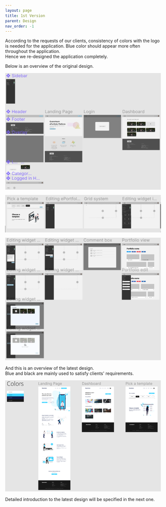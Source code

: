 ```yaml
---
layout: page
title: 1st Version
parent: Design
nav_order: -1
---
```

According to the requests of our clients, consistency of colors with the logo is needed for the application. 
Blue color should appear more often throughout the application.   
Hence we re-designed the application completely.   

Below is an overview of the original design.   

![Old_Design1](../img/old_design1.PNG)   

![Old_Design2](../img/old_design2.PNG)   

![Old_Design3](../img/old_design3.PNG)   

And this is an overview of the latest design.   
Blue and black are mainly used to satisfy clients' requirements.   

![New_Design](../img/new_design.PNG)   

Detailed introduction to the latest design will be specified in the next one.   
